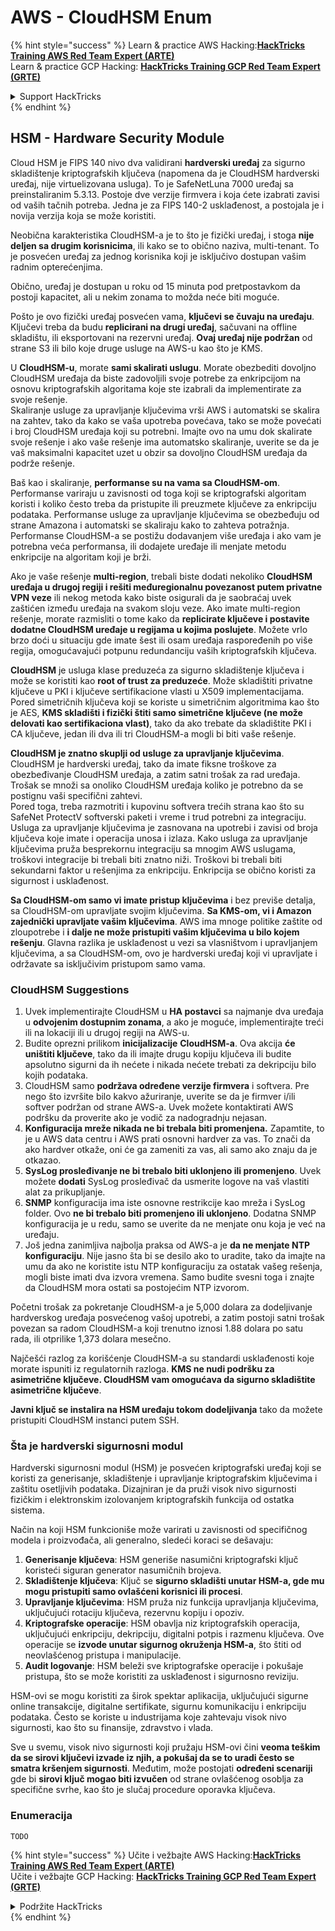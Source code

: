 # AWS - CloudHSM Enum

{% hint style="success" %}
Learn & practice AWS Hacking:<img src="../../../.gitbook/assets/image (1) (1) (1).png" alt="" data-size="line">[**HackTricks Training AWS Red Team Expert (ARTE)**](https://training.hacktricks.xyz/courses/arte)<img src="../../../.gitbook/assets/image (1) (1) (1).png" alt="" data-size="line">\
Learn & practice GCP Hacking: <img src="../../../.gitbook/assets/image (2).png" alt="" data-size="line">[**HackTricks Training GCP Red Team Expert (GRTE)**<img src="../../../.gitbook/assets/image (2).png" alt="" data-size="line">](https://training.hacktricks.xyz/courses/grte)

<details>

<summary>Support HackTricks</summary>

* Check the [**subscription plans**](https://github.com/sponsors/carlospolop)!
* **Join the** 💬 [**Discord group**](https://discord.gg/hRep4RUj7f) or the [**telegram group**](https://t.me/peass) or **follow** us on **Twitter** 🐦 [**@hacktricks\_live**](https://twitter.com/hacktricks_live)**.**
* **Share hacking tricks by submitting PRs to the** [**HackTricks**](https://github.com/carlospolop/hacktricks) and [**HackTricks Cloud**](https://github.com/carlospolop/hacktricks-cloud) github repos.

</details>
{% endhint %}

## HSM - Hardware Security Module

Cloud HSM je FIPS 140 nivo dva validirani **hardverski uređaj** za sigurno skladištenje kriptografskih ključeva (napomena da je CloudHSM hardverski uređaj, nije virtuelizovana usluga). To je SafeNetLuna 7000 uređaj sa preinstaliranim 5.3.13. Postoje dve verzije firmvera i koja ćete izabrati zavisi od vaših tačnih potreba. Jedna je za FIPS 140-2 usklađenost, a postojala je i novija verzija koja se može koristiti.

Neobična karakteristika CloudHSM-a je to što je fizički uređaj, i stoga **nije deljen sa drugim korisnicima**, ili kako se to obično naziva, multi-tenant. To je posvećen uređaj za jednog korisnika koji je isključivo dostupan vašim radnim opterećenjima.

Obično, uređaj je dostupan u roku od 15 minuta pod pretpostavkom da postoji kapacitet, ali u nekim zonama to možda neće biti moguće.

Pošto je ovo fizički uređaj posvećen vama, **ključevi se čuvaju na uređaju**. Ključevi treba da budu **replicirani na drugi uređaj**, sačuvani na offline skladištu, ili eksportovani na rezervni uređaj. **Ovaj uređaj nije podržan** od strane S3 ili bilo koje druge usluge na AWS-u kao što je KMS.

U **CloudHSM-u**, morate **sami skalirati uslugu**. Morate obezbediti dovoljno CloudHSM uređaja da biste zadovoljili svoje potrebe za enkripcijom na osnovu kriptografskih algoritama koje ste izabrali da implementirate za svoje rešenje.\
Skaliranje usluge za upravljanje ključevima vrši AWS i automatski se skalira na zahtev, tako da kako se vaša upotreba povećava, tako se može povećati i broj CloudHSM uređaja koji su potrebni. Imajte ovo na umu dok skalirate svoje rešenje i ako vaše rešenje ima automatsko skaliranje, uverite se da je vaš maksimalni kapacitet uzet u obzir sa dovoljno CloudHSM uređaja da podrže rešenje.

Baš kao i skaliranje, **performanse su na vama sa CloudHSM-om**. Performanse variraju u zavisnosti od toga koji se kriptografski algoritam koristi i koliko često treba da pristupite ili preuzmete ključeve za enkripciju podataka. Performanse usluge za upravljanje ključevima se obezbeđuju od strane Amazona i automatski se skaliraju kako to zahteva potražnja. Performanse CloudHSM-a se postižu dodavanjem više uređaja i ako vam je potrebna veća performansa, ili dodajete uređaje ili menjate metodu enkripcije na algoritam koji je brži.

Ako je vaše rešenje **multi-region**, trebali biste dodati nekoliko **CloudHSM uređaja u drugoj regiji i rešiti međuregionalnu povezanost putem privatne VPN veze** ili nekog metoda kako biste osigurali da je saobraćaj uvek zaštićen između uređaja na svakom sloju veze. Ako imate multi-region rešenje, morate razmisliti o tome kako da **replicirate ključeve i postavite dodatne CloudHSM uređaje u regijama u kojima poslujete**. Možete vrlo brzo doći u situaciju gde imate šest ili osam uređaja raspoređenih po više regija, omogućavajući potpunu redundanciju vaših kriptografskih ključeva.

**CloudHSM** je usluga klase preduzeća za sigurno skladištenje ključeva i može se koristiti kao **root of trust za preduzeće**. Može skladištiti privatne ključeve u PKI i ključeve sertifikacione vlasti u X509 implementacijama. Pored simetričnih ključeva koji se koriste u simetričnim algoritmima kao što je AES, **KMS skladišti i fizički štiti samo simetrične ključeve (ne može delovati kao sertifikaciona vlast)**, tako da ako trebate da skladištite PKI i CA ključeve, jedan ili dva ili tri CloudHSM-a mogli bi biti vaše rešenje.

**CloudHSM je znatno skuplji od usluge za upravljanje ključevima**. CloudHSM je hardverski uređaj, tako da imate fiksne troškove za obezbeđivanje CloudHSM uređaja, a zatim satni trošak za rad uređaja. Trošak se množi sa onoliko CloudHSM uređaja koliko je potrebno da se postignu vaši specifični zahtevi.\
Pored toga, treba razmotriti i kupovinu softvera trećih strana kao što su SafeNet ProtectV softverski paketi i vreme i trud potrebni za integraciju. Usluga za upravljanje ključevima je zasnovana na upotrebi i zavisi od broja ključeva koje imate i operacija unosa i izlaza. Kako usluga za upravljanje ključevima pruža besprekornu integraciju sa mnogim AWS uslugama, troškovi integracije bi trebali biti znatno niži. Troškovi bi trebali biti sekundarni faktor u rešenjima za enkripciju. Enkripcija se obično koristi za sigurnost i usklađenost.

**Sa CloudHSM-om samo vi imate pristup ključevima** i bez previše detalja, sa CloudHSM-om upravljate svojim ključevima. **Sa KMS-om, vi i Amazon zajednički upravljate vašim ključevima**. AWS ima mnoge politike zaštite od zloupotrebe i **i dalje ne može pristupiti vašim ključevima u bilo kojem rešenju**. Glavna razlika je usklađenost u vezi sa vlasništvom i upravljanjem ključevima, a sa CloudHSM-om, ovo je hardverski uređaj koji vi upravljate i održavate sa isključivim pristupom samo vama.

### CloudHSM Suggestions

1. Uvek implementirajte CloudHSM u **HA postavci** sa najmanje dva uređaja u **odvojenim dostupnim zonama**, a ako je moguće, implementirajte treći ili na lokaciji ili u drugoj regiji na AWS-u.
2. Budite oprezni prilikom **inicijalizacije** **CloudHSM-a**. Ova akcija **će uništiti ključeve**, tako da ili imajte drugu kopiju ključeva ili budite apsolutno sigurni da ih nećete i nikada nećete trebati za dekripciju bilo kojih podataka.
3. CloudHSM samo **podržava određene verzije firmvera** i softvera. Pre nego što izvršite bilo kakvo ažuriranje, uverite se da je firmver i/ili softver podržan od strane AWS-a. Uvek možete kontaktirati AWS podršku da proverite ako je vodič za nadogradnju nejasan.
4. **Konfiguracija mreže nikada ne bi trebala biti promenjena.** Zapamtite, to je u AWS data centru i AWS prati osnovni hardver za vas. To znači da ako hardver otkaže, oni će ga zameniti za vas, ali samo ako znaju da je otkazao.
5. **SysLog prosleđivanje ne bi trebalo biti uklonjeno ili promenjeno**. Uvek možete **dodati** SysLog prosleđivač da usmerite logove na vaš vlastiti alat za prikupljanje.
6. **SNMP** konfiguracija ima iste osnovne restrikcije kao mreža i SysLog folder. Ovo **ne bi trebalo biti promenjeno ili uklonjeno**. Dodatna SNMP konfiguracija je u redu, samo se uverite da ne menjate onu koja je već na uređaju.
7. Još jedna zanimljiva najbolja praksa od AWS-a je **da ne menjate NTP konfiguraciju**. Nije jasno šta bi se desilo ako to uradite, tako da imajte na umu da ako ne koristite istu NTP konfiguraciju za ostatak vašeg rešenja, mogli biste imati dva izvora vremena. Samo budite svesni toga i znajte da CloudHSM mora ostati sa postojećim NTP izvorom.

Početni trošak za pokretanje CloudHSM-a je 5,000 dolara za dodeljivanje hardverskog uređaja posvećenog vašoj upotrebi, a zatim postoji satni trošak povezan sa radom CloudHSM-a koji trenutno iznosi 1.88 dolara po satu rada, ili otprilike 1,373 dolara mesečno.

Najčešći razlog za korišćenje CloudHSM-a su standardi usklađenosti koje morate ispuniti iz regulatornih razloga. **KMS ne nudi podršku za asimetrične ključeve. CloudHSM vam omogućava da sigurno skladištite asimetrične ključeve**.

**Javni ključ se instalira na HSM uređaju tokom dodeljivanja** tako da možete pristupiti CloudHSM instanci putem SSH.

### Šta je hardverski sigurnosni modul

Hardverski sigurnosni modul (HSM) je posvećen kriptografski uređaj koji se koristi za generisanje, skladištenje i upravljanje kriptografskim ključevima i zaštitu osetljivih podataka. Dizajniran je da pruži visok nivo sigurnosti fizičkim i elektronskim izolovanjem kriptografskih funkcija od ostatka sistema.

Način na koji HSM funkcioniše može varirati u zavisnosti od specifičnog modela i proizvođača, ali generalno, sledeći koraci se dešavaju:

1. **Generisanje ključeva**: HSM generiše nasumični kriptografski ključ koristeći siguran generator nasumičnih brojeva.
2. **Skladištenje ključeva**: Ključ se **sigurno skladišti unutar HSM-a, gde mu mogu pristupiti samo ovlašćeni korisnici ili procesi**.
3. **Upravljanje ključevima**: HSM pruža niz funkcija upravljanja ključevima, uključujući rotaciju ključeva, rezervnu kopiju i opoziv.
4. **Kriptografske operacije**: HSM obavlja niz kriptografskih operacija, uključujući enkripciju, dekripciju, digitalni potpis i razmenu ključeva. Ove operacije se **izvode unutar sigurnog okruženja HSM-a**, što štiti od neovlašćenog pristupa i manipulacije.
5. **Audit logovanje**: HSM beleži sve kriptografske operacije i pokušaje pristupa, što se može koristiti za usklađenost i sigurnosno reviziju.

HSM-ovi se mogu koristiti za širok spektar aplikacija, uključujući sigurne online transakcije, digitalne sertifikate, sigurnu komunikaciju i enkripciju podataka. Često se koriste u industrijama koje zahtevaju visok nivo sigurnosti, kao što su finansije, zdravstvo i vlada.

Sve u svemu, visok nivo sigurnosti koji pružaju HSM-ovi čini **veoma teškim da se sirovi ključevi izvade iz njih, a pokušaj da se to uradi često se smatra kršenjem sigurnosti**. Međutim, može postojati **određeni scenariji** gde bi **sirovi ključ mogao biti izvučen** od strane ovlašćenog osoblja za specifične svrhe, kao što je slučaj procedure oporavka ključeva.

### Enumeracija
```
TODO
```
{% hint style="success" %}
Učite i vežbajte AWS Hacking:<img src="../../../.gitbook/assets/image (1) (1) (1).png" alt="" data-size="line">[**HackTricks Training AWS Red Team Expert (ARTE)**](https://training.hacktricks.xyz/courses/arte)<img src="../../../.gitbook/assets/image (1) (1) (1).png" alt="" data-size="line">\
Učite i vežbajte GCP Hacking: <img src="../../../.gitbook/assets/image (2).png" alt="" data-size="line">[**HackTricks Training GCP Red Team Expert (GRTE)**<img src="../../../.gitbook/assets/image (2).png" alt="" data-size="line">](https://training.hacktricks.xyz/courses/grte)

<details>

<summary>Podržite HackTricks</summary>

* Proverite [**planove pretplate**](https://github.com/sponsors/carlospolop)!
* **Pridružite se** 💬 [**Discord grupi**](https://discord.gg/hRep4RUj7f) ili [**telegram grupi**](https://t.me/peass) ili **pratite** nas na **Twitteru** 🐦 [**@hacktricks\_live**](https://twitter.com/hacktricks_live)**.**
* **Podelite hakerske trikove slanjem PR-ova na** [**HackTricks**](https://github.com/carlospolop/hacktricks) i [**HackTricks Cloud**](https://github.com/carlospolop/hacktricks-cloud) github repozitorijume.

</details>
{% endhint %}
